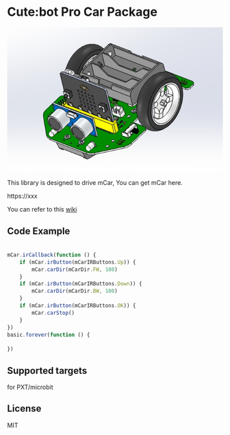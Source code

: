 
# Cute:bot Pro Car Package

![](/image.png/)

This library is designed to drive mCar, You can get mCar here.

https://xxx

You can refer to this [wiki](http://wiki.siyeenova.com)

## Code Example
```JavaScript

mCar.irCallback(function () {
    if (mCar.irButton(mCarIRButtons.Up)) {
        mCar.carDir(mCarDir.FW, 100)
    }
    if (mCar.irButton(mCarIRButtons.Down)) {
        mCar.carDir(mCarDir.BW, 100)
    }
    if (mCar.irButton(mCarIRButtons.OK)) {
        mCar.carStop()
    }
})
basic.forever(function () {
	
})

```
## Supported targets
for PXT/microbit

## License
MIT

